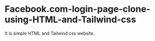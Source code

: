 # Facebook.com-login-page-clone-using-HTML-and-Tailwind-css
It is simple HTML and Tailwind css website.
